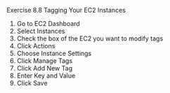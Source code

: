 Exercise 8.8 Tagging Your EC2 Instances


1. Go to EC2 Dashboard
2. Select Instances
3. Check the box of the EC2 you want to modify tags
4. Click Actions
5. Choose Instance Settings
6. Click Manage Tags
7. Click Add New Tag
8. Enter Key and Value
9. Click Save
